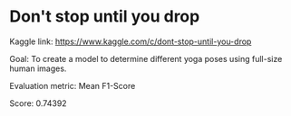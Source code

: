# Don't stop until you drop
Kaggle link: https://www.kaggle.com/c/dont-stop-until-you-drop

Goal: To create a model to determine different yoga poses using full-size human images.

Evaluation metric: Mean F1-Score

Score: 0.74392